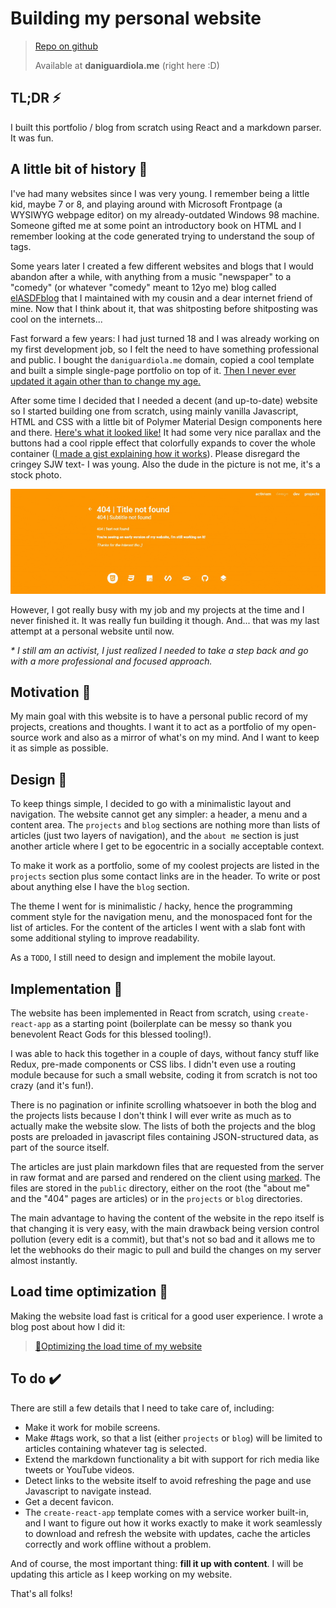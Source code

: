 # Building my personal website

> [Repo on github](https://github.com/DaniGuardiola/daniguardiola-me/)
>
> Available at **daniguardiola.me** (right here :D)

## TL;DR ⚡️

I built this portfolio / blog from scratch using React and a markdown parser. It was fun.

## A little bit of history 📅

I've had many websites since I was very young. I remember being a little kid, maybe 7 or 8, and playing around with Microsoft Frontpage (a WYSIWYG webpage editor) on my already-outdated Windows 98 machine. Someone gifted me at some point an introductory book on HTML and I remember looking at the code generated trying to understand the soup of tags.

Some years later I created a few different websites and blogs that I would abandon after a while, with anything from a music "newspaper" to a "comedy" (or whatever "comedy" meant to 12yo me) blog called [elASDFblog](https://web.archive.org/web/20120509105202/http://elasdfblog.blogspot.com.es/) that I maintained with my cousin and a dear internet friend of mine. Now that I think about it, that was shitposting before shitposting was cool on the internets...

Fast forward a few years: I had just turned 18 and I was already working on my first development job, so I felt the need to have something professional and public. I bought the `daniguardiola.me` domain, copied a cool template and built a simple single-page portfolio on top of it. [Then I never ever updated it again other than to change my age.](https://web.archive.org/web/20171221154558/http://daniguardiola.me:80/)

After some time I decided that I needed a decent (and up-to-date) website so I started building one from scratch, using mainly vanilla Javascript, HTML and CSS with a little bit of Polymer Material Design components here and there. [Here's what it looked like!](https://web.archive.org/web/20180927120528/http://daniguardiola.me/daniguardiola-dotme/) It had some very nice parallax and the buttons had a cool ripple effect that colorfully expands to cover the whole container ([I made a gist explaining how it works](https://gist.github.com/DaniGuardiola/c4c623e58dee2a324900)). Please disregard the cringey SJW text- I was young. Also the dude in the picture is not me, it's a stock photo.

![Look at those ripples](./old-website.gif)

However, I got really busy with my job and my projects at the time and I never finished it. It was really fun building it though. And... that was my last attempt at a personal website until now.

_\* I *still am* an activist, I just realized I needed to take a step back and go with a more professional and focused approach._

## Motivation 🎯

My main goal with this website is to have a personal public record of my projects, creations and thoughts. I want it to act as a portfolio of my open-source work and also as a mirror of what's on my mind. And I want to keep it as simple as possible.

## Design 📐

To keep things simple, I decided to go with a minimalistic layout and navigation. The website cannot get any simpler: a header, a menu and a content area. The `projects` and `blog` sections are nothing more than lists of articles (just two layers of navigation), and the `about me` section is just another article where I get to be egocentric in a socially acceptable context.

To make it work as a portfolio, some of my coolest projects are listed in the `projects` section plus some contact links are in the header. To write or post about anything else I have the `blog` section.

The theme I went for is minimalistic / hacky, hence the programming comment style for the navigation menu, and the monospaced font for the list of articles. For the content of the articles I went with a slab font with some additional styling to improve readability.

As a `TODO`, I still need to design and implement the mobile layout.

## Implementation 🔨

The website has been implemented in React from scratch, using `create-react-app` as a starting point (boilerplate can be messy so thank you benevolent React Gods for this blessed tooling!).

I was able to hack this together in a couple of days, without fancy stuff like Redux, pre-made components or CSS libs. I didn't even use a routing module because for such a small website, coding it from scratch is not too crazy (and it's fun!).

There is no pagination or infinite scrolling whatsoever in both the blog and the projects lists because I don't think I will ever write as much as to actually make the website slow. The lists of both the projects and the blog posts are preloaded in javascript files containing JSON-structured data, as part of the source itself.

The articles are just plain markdown files that are requested from the server in raw format and are parsed and rendered on the client using [marked](https://github.com/markedjs/marked). The files are stored in the `public` directory, either on the root (the "about me" and the "404" pages are articles) or in the `projects` or `blog` directories.

The main advantage to having the content of the website in the repo itself is that changing it is very easy, with the main drawback being version control pollution (every edit is a commit), but that's not so bad and it allows me to let the webhooks do their magic to pull and build the changes on my server almost instantly.

## Load time optimization 🐢

Making the website load fast is critical for a good user experience. I wrote a blog post about how I did it:

> [📝Optimizing the load time of my website](/b/optimizing-the-load-time-of-my-website)

## To do ✔️

There are still a few details that I need to take care of, including:

- Make it work for mobile screens.
- Make #tags work, so that a list (either `projects` or `blog`) will be limited to articles containing whatever tag is selected.
- Extend the markdown functionality a bit with support for rich media like tweets or YouTube videos.
- Detect links to the website itself to avoid refreshing the page and use Javascript to navigate instead.
- Get a decent favicon.
- The `create-react-app` template comes with a service worker built-in, and I want to figure out how it works exactly to make it work seamlessly to download and refresh the website with updates, cache the articles correctly and work offline without a problem.

And of course, the most important thing: **fill it up with content**. I will be updating this article as I keep working on my website.

That's all folks!